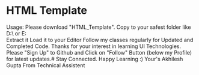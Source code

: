 # HTML Template
Usage:
    Please download "HTML_Template".
    Copy to your safest folder like D:\ or E:\
    Extract it
    Load it to your Editor
    Follow my classes regularly for Updated and Completed Code.
 Thanks for your interest in learning UI Technologies.
 Please "Sign Up" to Github and Click on "Follow" Button (below my Profile) for latest updates.#
 Stay Connected.
 Happy Learning :)
 Your's Akhilesh Gupta From Technical Assistent
